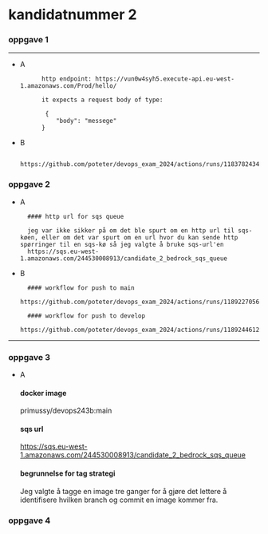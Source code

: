 # kandidatnummer 2


### oppgave 1
___
- A
     
            http endpoint: https://vun0w4syh5.execute-api.eu-west-1.amazonaws.com/Prod/hello/
        
            it expects a request body of type:
            
             {
                "body": "messege"
            }
- B
    
       https://github.com/poteter/devops_exam_2024/actions/runs/11837824347

### oppgave 2

- A

        #### http url for sqs queue
        
        jeg var ikke sikker på om det ble spurt om en http url til sqs-køen, eller om det var spurt om en url hvor du kan sende http spørringer til en sqs-kø så jeg valgte å bruke sqs-url'en 
        https://sqs.eu-west-1.amazonaws.com/244530008913/candidate_2_bedrock_sqs_queue

- B
        
        #### workflow for push to main
        https://github.com/poteter/devops_exam_2024/actions/runs/11892270567

        #### workflow for push to develop
        https://github.com/poteter/devops_exam_2024/actions/runs/11892446129
___

### oppgave 3

- A

    #### docker image
    primussy/devops243b:main
        
    #### sqs url
    https://sqs.eu-west-1.amazonaws.com/244530008913/candidate_2_bedrock_sqs_queue
        
    #### begrunnelse for tag strategi
    Jeg valgte å tagge en image tre ganger for å gjøre det lettere å identifisere hvilken branch og commit en image kommer fra.
    
    
### oppgave 4




